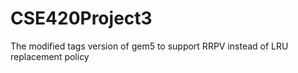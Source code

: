 # CSE420Project3
The modified tags version of gem5 to support RRPV instead of LRU replacement policy
